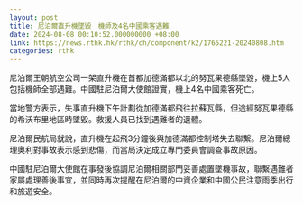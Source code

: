 ```yaml
---
layout: post
title: 尼泊爾直升機墜毀　機師及4名中國乘客遇難
date: 2024-08-08 00:10:52.000000000 +08:00
link: https://news.rthk.hk/rthk/ch/component/k2/1765221-20240808.htm
categories: rthk
---
```


尼泊爾王朝航空公司一架直升機在首都加德滿都以北的努瓦果德縣墜毀，機上5人包括機師全部遇難。中國駐尼泊爾大使館證實，機上4名中國乘客死亡。

當地警方表示，失事直升機下午計劃從加德滿都飛往拉蘇瓦縣，但途經努瓦果德縣的希沃布里地區時墜毀。救援人員已找到遇難者的遺體。

尼泊爾民航局就說，直升機在起飛3分鐘後與加德滿都控制塔失去聯繫。尼泊爾總理奧利對事故表示感到悲傷，而當局決定成立專門委員會調查事故原因。

中國駐尼泊爾大使館在事發後協調尼泊爾相關部門妥善處置墜機事故，聯繫遇難者家屬處理善後事宜，並同時再次提醒在尼泊爾的中資企業和中國公民注意雨季出行和旅遊安全。

